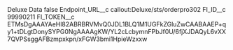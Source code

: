 <?xml version="1.0" encoding="UTF-8"?>
<CustomMetadata xmlns="http://soap.sforce.com/2006/04/metadata" xmlns:xsi="http://www.w3.org/2001/XMLSchema-instance" xmlns:xsd="http://www.w3.org/2001/XMLSchema">
    <label>Deluxe Data</label>
    <protected>false</protected>
    <values>
        <field>Endpoint_URL__c</field>
        <value xsi:type="xsd:string">callout:Deluxe/sts/orderpro302</value>
    </values>
    <values>
        <field>FI_ID__c</field>
        <value xsi:type="xsd:string">99990211</value>
    </values>
    <values>
        <field>FI_TOKEN__c</field>
        <value xsi:type="xsd:string">ETMsDgAAAYAeHl82ABRBRVMvQ0JDL1BLQ1M1UGFkZGluZwCAABAAEP+qy1+tDLgtDonySYPG0NgAAAAgKW/YL2cLcbymnFPbJf0U/6fjXJDAQyL6vXX7QVPSsggAFBzmpxkpn/xFGW3bmi1HpieWzxxw</value>
    </values>
</CustomMetadata>
